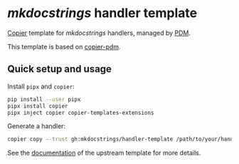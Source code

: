 # *mkdocstrings* handler template

[Copier](https://github.com/copier-org/copier) template
for *mkdocstrings* handlers, managed by [PDM](https://github.com/pdm-project/pdm).

This template is based on [copier-pdm](https://github.com/pawamoy/copier-pdm).

## Quick setup and usage

Install `pipx` and `copier`:

```bash
pip install --user pipx
pipx install copier
pipx inject copier copier-templates-extensions
```

Generate a handler:

```bash
copier copy --trust gh:mkdocstrings/handler-template /path/to/your/handler
```

See the [documentation](https://pawamoy.github.io/copier-pdm)
of the upstream template for more details.
